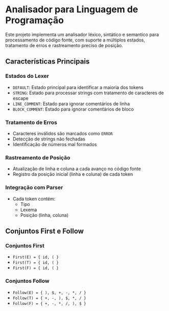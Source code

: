 # Analisador para Linguagem de Programação

Este projeto implementa um analisador léxico, sintático e semantico para processamento de código fonte, com suporte a múltiplos estados, tratamento de erros e rastreamento preciso de posição.

## Características Principais

### Estados do Lexer
- `DEFAULT`: Estado principal para identificar a maioria dos tokens
- `STRING`: Estado para processar strings com tratamento de caracteres de escape
- `LINE_COMMENT`: Estado para ignorar comentários de linha
- `BLOCK_COMMENT`: Estado para ignorar comentários de bloco

### Tratamento de Erros
- Caracteres inválidos são marcados como `ERROR`
- Detecção de strings não fechadas
- Identificação de números mal formados

### Rastreamento de Posição
- Atualização de linha e coluna a cada avanço no código fonte
- Registro da posição inicial (linha e coluna) de cada token

### Integração com Parser
- Cada token contém:
  - Tipo
  - Lexema
  - Posição (linha, coluna)

## Conjuntos First e Follow

### Conjuntos First
- `First(E) = { id, ( }`
- `First(T) = { id, ( }`
- `First(F) = { id, ( }`

### Conjuntos Follow
- `Follow(E) = { ), $, +, -, *, / }`
- `Follow(T) = { +, -, ), $, *, / }`
- `Follow(F) = { +, -, *, /, ), $ }`

